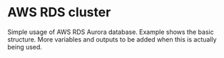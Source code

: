 # AWS RDS cluster

Simple usage of AWS RDS Aurora database. Example shows the basic structure. More variables and outputs to be added when this is actually being used.
